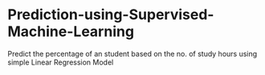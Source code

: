 # Prediction-using-Supervised-Machine-Learning
Predict the percentage of an student based on the no. of study hours using simple Linear Regression Model
